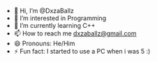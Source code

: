 - 👋 Hi, I’m @DxzaBallz
- 👀 I’m interested in Programming
- 🌱 I’m currently learning C++
- 📫 How to reach me dxzaballz@gmail.com
- 😄 Pronouns: He/Him
- ⚡ Fun fact: I started to use a PC when i was 5 :)

<!---
DxzaBallz/DxzaBallz is a ✨ special ✨ repository because its `README.md` (this file) appears on your GitHub profile.
You can click the Preview link to take a look at your changes.
--->
